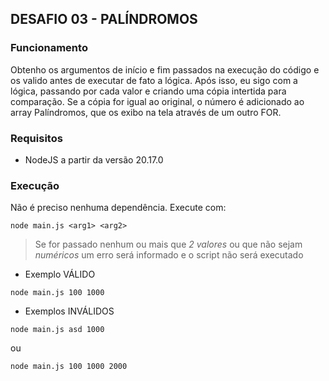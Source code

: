 ## DESAFIO 03 - PALÍNDROMOS

### Funcionamento
Obtenho os argumentos de início e fim passados na execução do código e os valido antes de executar de fato a lógica. 
Após isso, eu sigo com a lógica, passando por cada valor e criando uma cópia intertida para comparação. Se a cópia
for igual ao original, o número é adicionado ao array Palíndromos, que os exibo na tela através de um outro FOR.

### Requisitos
- NodeJS a partir da versão 20.17.0

### Execução
Não é preciso nenhuma dependência. Execute com:
```shell
node main.js <arg1> <arg2>
```
>Se for passado nenhum ou mais que *2 valores* ou que não sejam *numéricos* um erro será informado e o script não será executado

- Exemplo VÁLIDO
```shell
node main.js 100 1000
```


- Exemplos INVÁLIDOS
```shell
node main.js asd 1000
```
ou
```shell
node main.js 100 1000 2000
```
